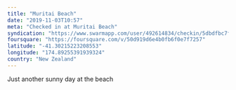 ```yaml
---
title: "Muritai Beach"
date: "2019-11-03T10:57"
meta: "Checked in at Muritai Beach"
syndication: "https://www.swarmapp.com/user/492614834/checkin/5dbdfbc7fa75ca000850ef78"
foursquare: "https://foursquare.com/v/50d919d6e4b0fb6f0e7f7257"
latitude: "-41.30215223208553"
longitude: "174.89255391939324"
country: "New Zealand"
---
```

Just another sunny day at the beach
